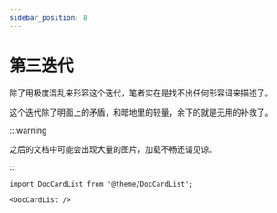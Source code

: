 ```yaml
---
sidebar_position: 8
---
```


# 第三迭代

除了用极度混乱来形容这个迭代，笔者实在是找不出任何形容词来描述了。

这个迭代除了明面上的矛盾，和暗地里的较量，余下的就是无用的补救了。

:::warning

之后的文档中可能会出现大量的图片，加载不畅还请见谅。

:::

```mdx-code-block
import DocCardList from '@theme/DocCardList';

<DocCardList />
```